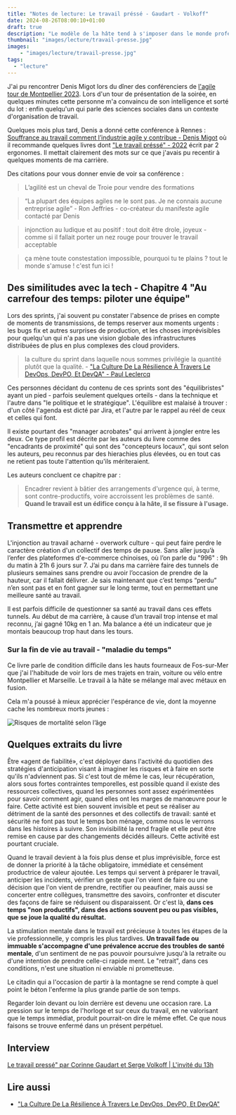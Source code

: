 ```yaml
---
title: "Notes de lecture: Le travail préssé - Gaudart - Volkoff"
date: 2024-08-26T08:00:10+01:00
draft: true
description: "Le modèle de la hâte tend à s'imposer dans le monde professionnel. Intensité, réactivité, adaptabilité pèsent sur les temps de travail."
thumbnail: "images/lecture/travail-presse.jpg"
images:
    - "images/lecture/travail-presse.jpg"
tags:
  - "lecture"
---
```


J'ai pu rencontrer Denis Migot lors du dîner des conférenciers de [l'agile tour de Montpellier 2023](https://www.youtube.com/watch?v=SjUub4oWxxA). Lors d'un tour de présentation de la soirée, en quelques minutes cette personne m'a convaincu de son intelligence et sorté du lot : enfin quelqu'un qui parle des sciences sociales dans un contexte d'organisation de travail.

Quelques mois plus tard, Denis a donné cette conférence à Rennes : [Souffrance au travail comment l’industrie agile y contribue - Denis Migot](https://www.youtube.com/watch?v=ekyS6nZdUqk) où il recommande quelques livres dont ["Le travail préssé" - 2022](https://www.placedeslibraires.fr/livre/9782363833518-le-travail-presse-corinne-gaudart-serge-volkoff/) écrit par 2 ergonomes. Il mettait clairement des mots sur ce que j'avais pu recentir à quelques moments de ma carrière.

Des citations pour vous donner envie de voir sa conférence :
> L’agilité est un cheval de Troie pour vendre des formations

> “La plupart des équipes agiles ne le sont pas. Je ne connais aucune entreprise agile” - Ron Jeffries - co-créateur du manifeste agile contacté par Denis

> injonction au ludique et au positif : tout doit être drole, joyeux - comme si il fallait porter un nez rouge pour trouver le travail acceptable

> ça mène toute constestation impossible, pourquoi tu te plains ? tout le monde s'amuse ! c'est fun ici !

## Des similitudes avec la tech - Chapitre 4 "Au carrefour des temps: piloter une équipe"
Lors des sprints, j'ai souvent pu constater l'absence de prises en compte de moments de transmissions, de temps reserver aux moments urgents : les bugs fix et autres surprises de production, et les choses imprévisibles pour quelqu'un qui n'a pas une vision globale des infrastructures distribuées de plus en plus complexes des cloud providers.

> la culture du sprint dans laquelle nous sommes privilégie la quantité plutôt que la qualité. - ["La Culture De La Résilience À Travers Le DevOps, DevPO, Et DevQA" - Paul Leclercq](https://www.epauler.fr/article/la-culture-de-la-r%C3%A9silience-%C3%A0-travers-le-devops-devpo-et-devqa/)

Ces personnes décidant du contenu de ces sprints sont des "équilibristes" ayant un pied - parfois seulement quelques orteils - dans la technique et l'autre dans "le politique et le stratégique". L'équilibre est malaisé à trouver : d'un côté l'agenda est dicté par Jira, et l'autre par le rappel au réel de ceux et celles qui font.

Il existe pourtant des "manager acrobates" qui arrivent à jongler entre les deux. Ce type profil est décrite par les auteurs du livre comme des "encadrants de proximité" qui sont des "concepteurs locaux", qui sont selon les auteurs, peu reconnus par des hierachies plus élevées, ou en tout cas ne retient pas toute l'attention qu'ils mériteraient.

Les auteurs concluent ce chapitre par :
> Encadrer revient à bâtier des arrangements d'urgence qui, à terme, sont contre-productifs, voire accroissent les problèmes de santé. **Quand le travail est un édifice conçu à la hâte, il se fissure à l'usage.**

## Transmettre et apprendre
L'injonction au travail acharné - overwork culture - qui peut faire perdre le caractère création d'un collectif des temps de pause.
Sans aller jusqu’à l’enfer des plateformes d'e-commerce chinoises, où l’on parle du "996" : 9h du matin à 21h 6 jours sur 7. J’ai pu dans ma carrière faire des tunnels de plusieurs semaines sans prendre ou avoir l’occasion de prendre de la hauteur, car il fallait délivrer. Je sais maintenant que c’est temps “perdu” n’en sont pas et en font gagner sur le long terme, tout en permettant une meilleure santé au travail.

Il est parfois difficile de questionner sa santé au travail dans ces effets tunnels. Au début de ma carrière, à cause d’un travail trop intense et mal reconnu, j’ai gagné 10kg en 1 an. Ma balance a été un indicateur que je montais beaucoup trop haut dans les tours. 

### Sur la fin de vie au travail - "maladie du temps"
Ce livre parle de condition difficile dans les hauts fourneaux de Fos-sur-Mer que j'ai l'habitude de voir lors de mes trajets en train, voiture ou vélo entre Montpellier et Marseille. Le travail à la hâte se mélange mal avec métaux en fusion.

Cela m'a poussé à mieux apprécier l'espérance de vie, dont la moyenne cache les nombreux morts jeunes :

![Risques de mortalité selon l’âge](https://www.ined.fr/thumb/f__png/h__768/q__90/w__1024/src/fichier/s_rubrique/225/risques.mortalite.age.png)

## Quelques extraits du livre

Être «agent de fiabilité», c'est déployer dans l'activité du quotidien des stratégies d'anticipation visant à imaginer les risques et à faire en sorte qu'ils n'adviennent pas. Si c'est tout de même le cas, leur récupération, alors sous fortes contraintes temporelles, est possible quand il existe des ressources collectives, quand les personnes sont assez expérimentées pour savoir comment agir, quand elles ont les marges de manœuvre pour le faire. Cette activité est bien souvent invisible et peut se réaliser au détriment de la santé des personnes et des collectifs de travail: santé et sécurité ne font pas tout le temps bon ménage, comme nous le verrons dans les histoires à suivre. Son invisibilité la rend fragile et elle peut être remise en cause par des changements décidés ailleurs. Cette activité est pourtant cruciale.

Quand le travail devient à la fois plus dense et plus imprévisible, force est de donner la priorité à la tâche obligatoire, immédiate et censément productrice de valeur ajoutée. Les temps qui servent à préparer le travail, anticiper les incidents, vérifier un geste que l'on vient de faire ou une décision que l'on vient de prendre, rectifier ou peaufiner, mais aussi se concerter entre collègues, transmettre des savoirs, confronter et discuter des façons de faire se réduisent ou disparaissent. Or c'est là, **dans ces temps "non productifs", dans des actions souvent peu ou pas visibles, que se joue la qualité du résultat.**


La stimulation mentale dans le travail est précieuse à toutes les étapes de la vie professionnelle, y compris les plus tardives. **Un travail fade ou immuable s'accompagne d'une prévalence accrue des troubles de santé mentale**, d'un sentiment de ne pas pouvoir poursuivre jusqu'à la retraite ou d'une intention de prendre celle-ci rapide ment. Le "retrait", dans ces conditions, n'est une situation ni enviable ni prometteuse.


Le citadin qui a l'occasion de partir à la montagne se rend compte à quel point le béton l'enferme la plus grande partie de son temps. 

Regarder loin devant ou loin derrière est devenu une occasion rare. La pression sur le temps de l'horloge et sur ceux du travail, en ne valorisant que le temps immédiat, produit pourrait-on dire le même effet. Ce que nous faisons se trouve enfermé dans un présent perpétuel.

## Interview
[Le travail pressé" par Corinne Gaudart et Serge Volkoff | L'invité du 13h](https://www.youtube.com/watch?v=V666xfjCPrA)


## Lire aussi
* ["La Culture De La Résilience À Travers Le DevOps, DevPO, Et DevQA"](https://www.epauler.fr/article/la-culture-de-la-r%C3%A9silience-%C3%A0-travers-le-devops-devpo-et-devqa/)